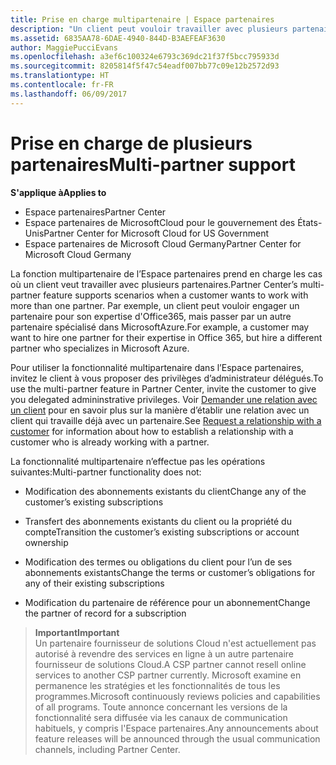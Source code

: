 ```yaml
---
title: Prise en charge multipartenaire | Espace partenaires
description: "Un client peut vouloir travailler avec plusieurs partenaires du programme Fournisseur de solutionsCloud, spécialisés dans différents services."
ms.assetid: 6835AA78-6DAE-4940-844D-B3AEFEAF3630
author: MaggiePucciEvans
ms.openlocfilehash: a3ef6c100324e6793c369dc21f37f5bcc795933d
ms.sourcegitcommit: 8205814f5f47c54eadf007bb77c09e12b2572d93
ms.translationtype: HT
ms.contentlocale: fr-FR
ms.lasthandoff: 06/09/2017
---
```

# <a name="multi-partner-support"></a><span data-ttu-id="8462c-103">Prise en charge de plusieurs partenaires</span><span class="sxs-lookup"><span data-stu-id="8462c-103">Multi-partner support</span></span>

**<span data-ttu-id="8462c-104">S'applique à</span><span class="sxs-lookup"><span data-stu-id="8462c-104">Applies to</span></span>**

-  <span data-ttu-id="8462c-105">Espace partenaires</span><span class="sxs-lookup"><span data-stu-id="8462c-105">Partner Center</span></span>
-  <span data-ttu-id="8462c-106">Espace partenaires de MicrosoftCloud pour le gouvernement des États-Unis</span><span class="sxs-lookup"><span data-stu-id="8462c-106">Partner Center for Microsoft Cloud for US Government</span></span>
-  <span data-ttu-id="8462c-107">Espace partenaires de Microsoft Cloud Germany</span><span class="sxs-lookup"><span data-stu-id="8462c-107">Partner Center for Microsoft Cloud Germany</span></span>

<span data-ttu-id="8462c-108">La fonction multipartenaire de l’Espace partenaires prend en charge les cas où un client veut travailler avec plusieurs partenaires.</span><span class="sxs-lookup"><span data-stu-id="8462c-108">Partner Center’s multi-partner feature supports scenarios when a customer wants to work with more than one partner.</span></span> <span data-ttu-id="8462c-109">Par exemple, un client peut vouloir engager un partenaire pour son expertise d'Office365, mais passer par un autre partenaire spécialisé dans MicrosoftAzure.</span><span class="sxs-lookup"><span data-stu-id="8462c-109">For example, a customer may want to hire one partner for their expertise in Office 365, but hire a different partner who specializes in Microsoft Azure.</span></span>

<span data-ttu-id="8462c-110">Pour utiliser la fonctionnalité multipartenaire dans l’Espace partenaires, invitez le client à vous proposer des privilèges d’administrateur délégués.</span><span class="sxs-lookup"><span data-stu-id="8462c-110">To use the multi-partner feature in Partner Center, invite the customer to give you delegated admininstrative privileges.</span></span> <span data-ttu-id="8462c-111">Voir [Demander une relation avec un client](request-a-relationship-with-a-customer.md) pour en savoir plus sur la manière d’établir une relation avec un client qui travaille déjà avec un partenaire.</span><span class="sxs-lookup"><span data-stu-id="8462c-111">See [Request a relationship with a customer](request-a-relationship-with-a-customer.md) for information about how to establish a relationship with a customer who is already working with a partner.</span></span>

<span data-ttu-id="8462c-112">La fonctionnalité multipartenaire n’effectue pas les opérations suivantes:</span><span class="sxs-lookup"><span data-stu-id="8462c-112">Multi-partner functionality does not:</span></span>

-   <span data-ttu-id="8462c-113">Modification des abonnements existants du client</span><span class="sxs-lookup"><span data-stu-id="8462c-113">Change any of the customer’s existing subscriptions</span></span>

-   <span data-ttu-id="8462c-114">Transfert des abonnements existants du client ou la propriété du compte</span><span class="sxs-lookup"><span data-stu-id="8462c-114">Transition the customer’s existing subscriptions or account ownership</span></span>

-   <span data-ttu-id="8462c-115">Modification des termes ou obligations du client pour l’un de ses abonnements existants</span><span class="sxs-lookup"><span data-stu-id="8462c-115">Change the terms or customer’s obligations for any of their existing subscriptions</span></span>

-   <span data-ttu-id="8462c-116">Modification du partenaire de référence pour un abonnement</span><span class="sxs-lookup"><span data-stu-id="8462c-116">Change the partner of record for a subscription</span></span>

>**<span data-ttu-id="8462c-117">Important</span><span class="sxs-lookup"><span data-stu-id="8462c-117">Important</span></span>**<br>
<span data-ttu-id="8462c-118">Un partenaire fournisseur de solutions Cloud n'est actuellement pas autorisé à revendre des services en ligne à un autre partenaire fournisseur de solutions Cloud.</span><span class="sxs-lookup"><span data-stu-id="8462c-118">A CSP partner cannot resell online services to another CSP partner currently.</span></span> <span data-ttu-id="8462c-119">Microsoft examine en permanence les stratégies et les fonctionnalités de tous les programmes.</span><span class="sxs-lookup"><span data-stu-id="8462c-119">Microsoft continuously reviews policies and capabilities of all programs.</span></span> <span data-ttu-id="8462c-120">Toute annonce concernant les versions de la fonctionnalité sera diffusée via les canaux de communication habituels, y compris l'Espace partenaires.</span><span class="sxs-lookup"><span data-stu-id="8462c-120">Any announcements about feature releases will be announced through the usual communication channels, including Partner Center.</span></span>  

 






